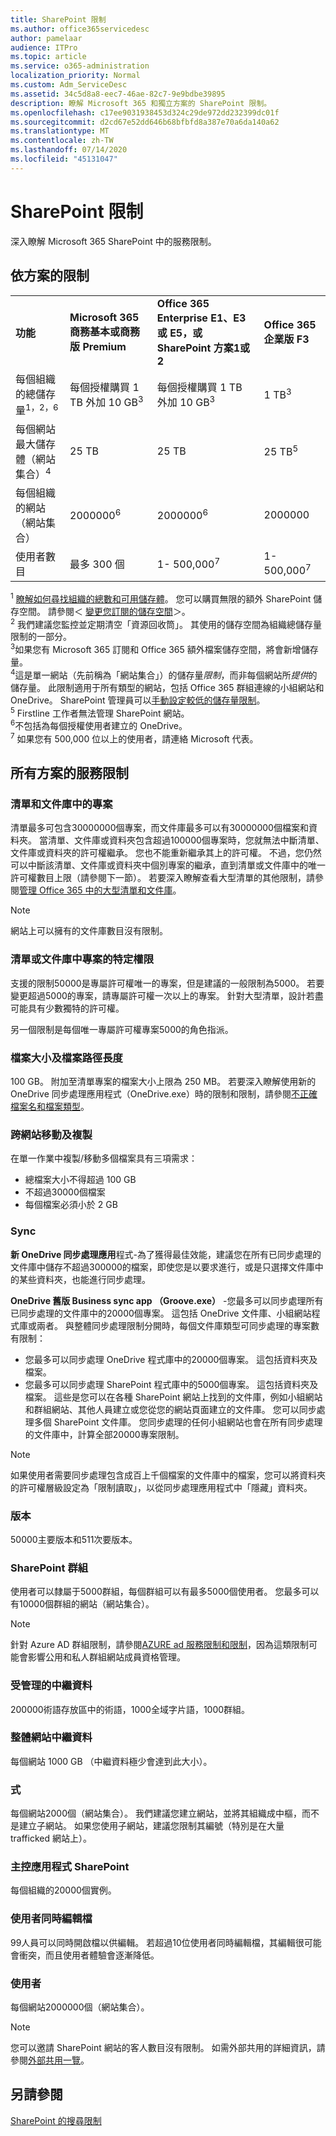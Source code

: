 ```yaml
---
title: SharePoint 限制
ms.author: office365servicedesc
author: pamelaar
audience: ITPro
ms.topic: article
ms.service: o365-administration
localization_priority: Normal
ms.custom: Adm_ServiceDesc
ms.assetid: 34c5d8a8-eec7-46ae-82c7-9e9bdbe39895
description: 瞭解 Microsoft 365 和獨立方案的 SharePoint 限制。
ms.openlocfilehash: c17ee9031938453d324c29de972dd232399dc01f
ms.sourcegitcommit: d2cd67e52dd646b68bfbfd8a387e70a6da140a62
ms.translationtype: MT
ms.contentlocale: zh-TW
ms.lasthandoff: 07/14/2020
ms.locfileid: "45131047"
---
```

# <a name="sharepoint-limits"></a>SharePoint 限制

深入瞭解 Microsoft 365 SharePoint 中的服務限制。
  
## <a name="limits-by-plan"></a>依方案的限制 

|||||
|:-----|:-----|:-----|:-----|
|**功能** <br/> |**Microsoft 365 商務基本或商務版 Premium** <br/> |**Office 365 Enterprise E1、E3 或 E5，或 SharePoint 方案1或2** <br/> | **Office 365 企業版 F3** <br/> |
|每個組織的總儲存量<sup>1，2，6</sup> <br/> |每個授權購買 1 TB 外加 10 GB<sup>3</sup>  <br/> |每個授權購買 1 TB 外加 10 GB<sup>3</sup> <br/> |1 TB<sup>3</sup> <br/> |
|每個網站最大儲存體（網站集合）<sup>4</sup><br/> |25 TB <br/> |25 TB <br/> |25 TB<sup>5</sup> <br/> |
|每個組織的網站（網站集合）  <br/> |2000000<sup>6</sup> <br/> |2000000<sup>6</sup> <br/> |2000000<br/> |
|使用者數目  <br/> |最多 300 個  <br/> |1- 500,000<sup>7</sup> <br/> |1- 500,000<sup>7</sup> <br/> |
   
<sup>1</sup> [瞭解如何尋找組織的總數和可用儲存體](/sharepoint/manage-site-collection-storage-limits)。 您可以購買無限的額外 SharePoint 儲存空間。 請參閱＜ [變更您訂閱的儲存空間](/office365/admin/subscriptions-and-billing/add-storage-space)＞。 
<br/><sup>2</sup> 我們建議您監控並定期清空「資源回收筒」。 其使用的儲存空間為組織總儲存量限制的一部分。 
<br/> <sup>3</sup>如果您有 Microsoft 365 訂閱和 Office 365 額外檔案儲存空間，將會新增儲存量。 
<br/> <sup>4</sup>這是單一網站（先前稱為「網站集合」）的儲存量*限制*，而非每個網站所*提供*的儲存量。 此限制適用于所有類型的網站，包括 Office 365 群組連線的小組網站和 OneDrive。 SharePoint 管理員可以[手動設定較低的儲存量限制](/sharepoint/manage-site-collection-storage-limits#manage-individual-site-storage-limits)。 
<br/> <sup>5</sup> Firstline 工作者無法管理 SharePoint 網站。 
<br/> <sup>6</sup>不包括為每個授權使用者建立的 OneDrive。 
<br/> <sup>7</sup> 如果您有 500,000 位以上的使用者，請連絡 Microsoft 代表。 
  
## <a name="service-limits-for-all-plans"></a>所有方案的服務限制

### <a name="items-in-lists-and-libraries"></a>清單和文件庫中的專案

清單最多可包含30000000個專案，而文件庫最多可以有30000000個檔案和資料夾。 當清單、文件庫或資料夾包含超過100000個專案時，您就無法中斷清單、文件庫或資料夾的許可權繼承。 您也不能重新繼承其上的許可權。 不過，您仍然可以中斷該清單、文件庫或資料夾中個別專案的繼承，直到清單或文件庫中的唯一許可權數目上限（請參閱下一節）。 若要深入瞭解查看大型清單的其他限制，請參閱[管理 Office 365 中的大型清單和文件庫](https://support.office.com/article/b4038448-ec0e-49b7-b853-679d3d8fb784)。 

> [!NOTE]
> 網站上可以擁有的文件庫數目沒有限制。

### <a name="unique-permissions-for-items-in-a-list-or-library"></a>清單或文件庫中專案的特定權限

支援的限制50000是專屬許可權唯一的專案，但是建議的一般限制為5000。 若要變更超過5000的專案，請專屬許可權一次以上的專案。 針對大型清單，設計若盡可能具有少數獨特的許可權。

另一個限制是每個唯一專屬許可權專案5000的角色指派。 

### <a name="file-size-and-file-path-length"></a>檔案大小及檔案路徑長度

100 GB。 附加至清單專案的檔案大小上限為 250 MB。 若要深入瞭解使用新的 OneDrive 同步處理應用程式（OneDrive.exe）時的限制和限制，請參閱[不正確檔案名和檔案類型](https://support.office.com/article/64883a5d-228e-48f5-b3d2-eb39e07630fa)。

### <a name="moving-and-copying-across-sites"></a>跨網站移動及複製

在單一作業中複製/移動多個檔案具有三項需求： 

- 總檔案大小不得超過 100 GB 
- 不超過30000個檔案
- 每個檔案必須小於 2 GB

### <a name="sync"></a>Sync

**新 OneDrive 同步處理應用**程式-為了獲得最佳效能，建議您在所有已同步處理的文件庫中儲存不超過300000的檔案，即使您是以要求進行，或是只選擇文件庫中的某些資料夾，也能進行同步處理。

**OneDrive 舊版 Business sync app （Groove.exe）** -您最多可以同步處理所有已同步處理的文件庫中的20000個專案。 這包括 OneDrive 文件庫、小組網站程式庫或兩者。 與整體同步處理限制分開時，每個文件庫類型可同步處理的專案數有限制：

   - 您最多可以同步處理 OneDrive 程式庫中的20000個專案。 這包括資料夾及檔案。 
   - 您最多可以同步處理 SharePoint 程式庫中的5000個專案。 這包括資料夾及檔案。 這些是您可以在各種 SharePoint 網站上找到的文件庫，例如小組網站和群組網站、其他人員建立或您從您的網站頁面建立的文件庫。 您可以同步處理多個 SharePoint 文件庫。 您同步處理的任何小組網站也會在所有同步處理的文件庫中，計算全部20000專案限制。

> [!NOTE]
> 如果使用者需要同步處理包含成百上千個檔案的文件庫中的檔案，您可以將資料夾的許可權層級設定為「限制讀取」，以從同步處理應用程式中「隱藏」資料夾。 

### <a name="versions"></a>版本

50000主要版本和511次要版本。

### <a name="sharepoint-groups"></a>SharePoint 群組

使用者可以隸屬于5000群組，每個群組可以有最多5000個使用者。 您最多可以有10000個群組的網站（網站集合）。

> [!NOTE]
> 針對 Azure AD 群組限制，請參閱[AZURE ad 服務限制和限制](/azure/active-directory/users-groups-roles/directory-service-limits-restrictions)，因為這類限制可能會影響公用和私人群組網站成員資格管理。 

### <a name="managed-metadata"></a>受管理的中繼資料

200000術語存放區中的術語，1000全域字片語，1000群組。

### <a name="overall-site-metadata"></a>整體網站中繼資料

每個網站 1000 GB （中繼資料極少會達到此大小）。

### <a name="subsites"></a>式 

每個網站2000個（網站集合）。 我們建議您建立網站，並將其組織成中樞，而不是建立子網站。 如果您使用子網站，建議您限制其編號（特別是在大量 trafficked 網站上）。

### <a name="sharepoint-hosted-applications"></a>主控應用程式 SharePoint

每個組織的20000個實例。

### <a name="people-editing-a-document-at-the-same-time"></a>使用者同時編輯檔

99人員可以同時開啟檔以供編輯。 若超過10位使用者同時編輯檔，其編輯很可能會衝突，而且使用者體驗會逐漸降低。

### <a name="users"></a>使用者

每個網站2000000個（網站集合）。
   
> [!NOTE]
> 您可以邀請 SharePoint 網站的客人數目沒有限制。 如需外部共用的詳細資訊，請參閱[外部共用一覽](/sharepoint/external-sharing-overview)。

## <a name="see-also"></a>另請參閱

[SharePoint 的搜尋限制](/sharepoint/search-limits)
